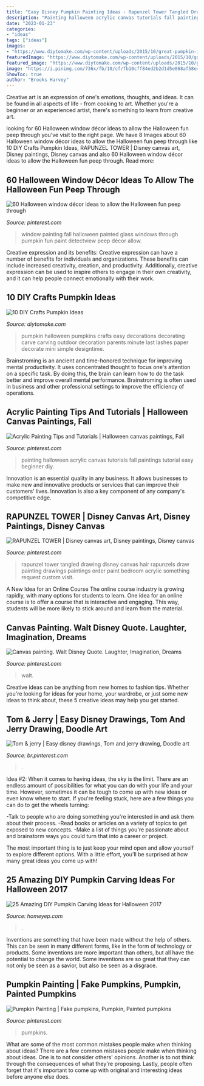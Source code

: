 ```yaml
---
title: "Easy Disney Pumpkin Painting Ideas - Rapunzel Tower Tangled Drawing Disney Canvas Hair Rapunzels Draw Painting Drawings Paintings Order Paint Bedroom Acrylic Something Request Custom Visit"
description: "Painting halloween acrylic canvas tutorials fall paintings tutorial easy beginner diy"
date: "2023-01-23"
categories:
- "ideas"
tags: ["ideas"]
images:
- "https://www.diytomake.com/wp-content/uploads/2015/10/great-pumpkin-idea.jpg"
featuredImage: "https://www.diytomake.com/wp-content/uploads/2015/10/great-pumpkin-idea.jpg"
featured_image: "https://www.diytomake.com/wp-content/uploads/2015/10/great-pumpkin-idea.jpg"
image: "https://i.pinimg.com/736x/fb/10/cf/fb10cff84ed2b2d1d5e068af58e402c2.jpg"
ShowToc: true
author: "Brooks Harvey"
---
```



Creative art is an expression of one's emotions, thoughts, and ideas. It can be found in all aspects of life - from cooking to art. Whether you're a beginner or an experienced artist, there's something to learn from creative art.

	

		
looking for 60 Halloween window décor ideas to allow the Halloween fun peep through you've visit to the right page. We have 8 Images about 60 Halloween window décor ideas to allow the Halloween fun peep through like 10 DIY Crafts Pumpkin Ideas, RAPUNZEL TOWER | Disney canvas art, Disney paintings, Disney canvas and also 60 Halloween window décor ideas to allow the Halloween fun peep through. Read more:
		
    
## 60 Halloween Window Décor Ideas To Allow The Halloween Fun Peep Through

<img loading=lazy src="https://i.pinimg.com/736x/d7/aa/20/d7aa206aa33eaaa32758bc753de95f19.jpg" onerror="this.onerror=null;this.src='https://tse4.mm.bing.net/th?id=OIP.Bf1ampRv4hxy569mTa4PYAHaJ4&amp;pid=15.1';" alt="60 Halloween window décor ideas to allow the Halloween fun peep through">

_Source: pinterest.com_

>window painting fall halloween painted glass windows through pumpkin fun paint detectview peep décor allow. 

	

Creative expression and its benefits:
Creative expression can have a number of benefits for individuals and organizations. These benefits can include increased creativity, creation, and productivity. Additionally, creative expression can be used to inspire others to engage in their own creativity, and it can help people connect emotionally with their work.

    
## 10 DIY Crafts Pumpkin Ideas

<img loading=lazy src="https://www.diytomake.com/wp-content/uploads/2015/10/great-pumpkin-idea.jpg" onerror="this.onerror=null;this.src='https://tse1.mm.bing.net/th?id=OIP.gmHyUGRXuHid_P1EmLwTqAHaJ3&amp;pid=15.1';" alt="10 DIY Crafts Pumpkin Ideas">

_Source: diytomake.com_

>pumpkin halloween pumpkins crafts easy decorations decorating carve carving outdoor decoration parents minute last lashes paper decorate mini simple designtime. 

	

Brainstroming is an ancient and time-honored technique for improving mental productivity. It uses concentrated thought to focus one's attention on a specific task. By doing this, the brain can learn how to do the task better and improve overall mental performance. Brainstroming is often used in business and other professional settings to improve the efficiency of operations.

    
## Acrylic Painting Tips And Tutorials | Halloween Canvas Paintings, Fall

<img loading=lazy src="https://i.pinimg.com/736x/34/45/b6/3445b6089efe0cc1a6da06a38562ab4f.jpg" onerror="this.onerror=null;this.src='https://tse4.mm.bing.net/th?id=OIP.aIcLx5CVac4GTwc5KA-y2gHaLH&amp;pid=15.1';" alt="Acrylic Painting Tips and Tutorials | Halloween canvas paintings, Fall">

_Source: pinterest.com_

>painting halloween acrylic canvas tutorials fall paintings tutorial easy beginner diy. 

	

Innovation is an essential quality in any business. It allows businesses to make new and innovative products or services that can improve their customers' lives. Innovation is also a key component of any company's competitive edge.

    
## RAPUNZEL TOWER | Disney Canvas Art, Disney Paintings, Disney Canvas

<img loading=lazy src="https://i.pinimg.com/736x/fa/23/2a/fa232a4e980d0c607632896f358275c9--rapunzel-room-rapunzel-hair.jpg" onerror="this.onerror=null;this.src='https://tse3.mm.bing.net/th?id=OIP.WUreKQRrvTCXw0eHx0epvgHaJ3&amp;pid=15.1';" alt="RAPUNZEL TOWER | Disney canvas art, Disney paintings, Disney canvas">

_Source: pinterest.com_

>rapunzel tower tangled drawing disney canvas hair rapunzels draw painting drawings paintings order paint bedroom acrylic something request custom visit. 

	

A New Idea for an Online Course
The online course industry is growing rapidly, with many options for students to learn. One idea for an online course is to offer a course that is interactive and engaging. This way, students will be more likely to stick around and learn from the material.

    
## Canvas Painting. Walt Disney Quote. Laughter, Imagination, Dreams

<img loading=lazy src="https://i.pinimg.com/736x/49/ac/db/49acdb5291690bf336820bae74362c41.jpg" onerror="this.onerror=null;this.src='https://tse2.mm.bing.net/th?id=OIP.zjHcZsuUSSTg491_7TsI2AHaJ3&amp;pid=15.1';" alt="Canvas painting. Walt Disney Quote. Laughter, Imagination, Dreams">

_Source: pinterest.com_

>walt. 

	

Creative ideas can be anything from new homes to fashion tips. Whether you're looking for ideas for your home, your wardrobe, or just some new ideas to think about, these 5 creative ideas may help you get started.

    
## Tom &amp; Jerry | Easy Disney Drawings, Tom And Jerry Drawing, Doodle Art

<img loading=lazy src="https://i.pinimg.com/736x/59/20/04/592004e25d9b3b4edbd4ccbf273aa0b1.jpg" onerror="this.onerror=null;this.src='https://tse2.mm.bing.net/th?id=OIP.nSj0SFjos5bRT8tuxTwvdQHaNK&amp;pid=15.1';" alt="Tom &amp; jerry | Easy disney drawings, Tom and jerry drawing, Doodle art">

_Source: br.pinterest.com_

>. 

	

Idea #2:
When it comes to having ideas, the sky is the limit. There are an endless amount of possibilities for what you can do with your life and your time. However, sometimes it can be tough to come up with new ideas or even know where to start.
If you're feeling stuck, here are a few things you can do to get the wheels turning:

-Talk to people who are doing something you're interested in and ask them about their process.
-Read books or articles on a variety of topics to get exposed to new concepts.
-Make a list of things you're passionate about and brainstorm ways you could turn that into a career or project.

The most important thing is to just keep your mind open and allow yourself to explore different options. With a little effort, you'll be surprised at how many great ideas you come up with!

    
## 25 Amazing DIY Pumpkin Carving Ideas For Halloween 2017

<img loading=lazy src="https://homeyep.com/wp-content/uploads/2017/03/pumpkin-carving/17-pumpkin-carving-ideas-for-halloween.jpg" onerror="this.onerror=null;this.src='https://tse3.mm.bing.net/th?id=OIP.HH3hFn91NbSBdGMbtYCr3AHaID&amp;pid=15.1';" alt="25 Amazing DIY Pumpkin Carving Ideas for Halloween 2017">

_Source: homeyep.com_

>. 

	

Inventions are something that have been made without the help of others. This can be seen in many different forms, like in the form of technology or products. Some inventions are more important than others, but all have the potential to change the world. Some inventions are so great that they can not only be seen as a savior, but also be seen as a disgrace.

    
## Pumpkin Painting | Fake Pumpkins, Pumpkin, Painted Pumpkins

<img loading=lazy src="https://i.pinimg.com/736x/fb/10/cf/fb10cff84ed2b2d1d5e068af58e402c2.jpg" onerror="this.onerror=null;this.src='https://tse2.mm.bing.net/th?id=OIP.0GFt9LZNwaxWEUtkPt3mmgHaJ3&amp;pid=15.1';" alt="Pumpkin Painting | Fake pumpkins, Pumpkin, Painted pumpkins">

_Source: pinterest.com_

>pumpkins. 

	

What are some of the most common mistakes people make when thinking about ideas?
There are a few common mistakes people make when thinking about ideas. One is to not consider others' opinions. Another is to not think through the consequences of what they're proposing. Lastly, people often forget that it's important to come up with original and interesting ideas before anyone else does.

